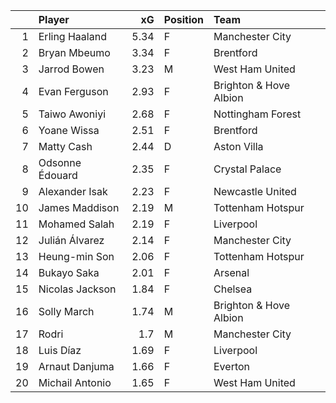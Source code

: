 |    | Player          |   xG | Position   | Team                   |
|---:|:----------------|-----:|:-----------|:-----------------------|
|  1 | Erling Haaland  | 5.34 | F          | Manchester City        |
|  2 | Bryan Mbeumo    | 3.34 | F          | Brentford              |
|  3 | Jarrod Bowen    | 3.23 | M          | West Ham United        |
|  4 | Evan Ferguson   | 2.93 | F          | Brighton & Hove Albion |
|  5 | Taiwo Awoniyi   | 2.68 | F          | Nottingham Forest      |
|  6 | Yoane Wissa     | 2.51 | F          | Brentford              |
|  7 | Matty Cash      | 2.44 | D          | Aston Villa            |
|  8 | Odsonne Édouard | 2.35 | F          | Crystal Palace         |
|  9 | Alexander Isak  | 2.23 | F          | Newcastle United       |
| 10 | James Maddison  | 2.19 | M          | Tottenham Hotspur      |
| 11 | Mohamed Salah   | 2.19 | F          | Liverpool              |
| 12 | Julián Álvarez  | 2.14 | F          | Manchester City        |
| 13 | Heung-min Son   | 2.06 | F          | Tottenham Hotspur      |
| 14 | Bukayo Saka     | 2.01 | F          | Arsenal                |
| 15 | Nicolas Jackson | 1.84 | F          | Chelsea                |
| 16 | Solly March     | 1.74 | M          | Brighton & Hove Albion |
| 17 | Rodri           | 1.7  | M          | Manchester City        |
| 18 | Luis Díaz       | 1.69 | F          | Liverpool              |
| 19 | Arnaut Danjuma  | 1.66 | F          | Everton                |
| 20 | Michail Antonio | 1.65 | F          | West Ham United        |